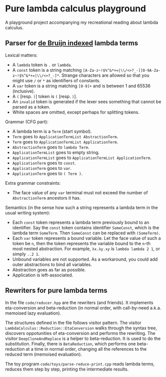 # Pure lambda calculus playground

A playground project accompanying my recreational reading about lambda calculus.

## Parser for [de Bruijn indexed](https://en.wikipedia.org/wiki/De_Bruijn_index) lambda terms

Lexical matters:

- A `lambda` token is `.` or `lambda`.
- A `const` token is a string matching `[A-Za-z~!$%^&*+=|\\/<>?_-][0-9A-Za-z~!$%^&*+=|\\/<>?_-]*`. Strange characters are allowed so that you might use `/` or `*` as identifiers of constants.
- A `var` token is a string matching `[0-9]+` and is between 1 and 65536 (inclusive).
- A `(` [resp. `)`] token is `(` [resp. `)`].
- An `invalid` token is generated if the lexer sees something that cannot be parsed as a token.
- White spaces are omitted, except perhaps for splitting tokens.

Grammar (CFG part):

- A lambda term is a `Term` (start symbol).
- `Term` goes to `ApplicationTermList AbstractionTerm`.
- `Term` goes to `ApplicationTermList ApplicationTerm`.
- `AbstractionTerm` goes to `lambda Term`.
- `ApplicationTermList` goes to empty string.
- `ApplicationTermList` goes to `ApplicationTermList ApplicationTerm`.
- `ApplicationTerm` goes to `const`.
- `ApplicationTerm` goes to `var`.
- `ApplicationTerm` goes to `( Term )`.

Extra grammar constraints:

- The face value of any `var` terminal must not exceed the number of `AbstractionTerm` ancestors it has.

Semantics (in the sense how such a string represents a lambda term in the usual writing system):

- Each `const` token represents a lambda term previously bound to an identifier. Say the `const` token contains identifier `SomeConst`, which is the lambda term `SomeTerm`. Then `SomeConst` can be replaced with `(SomeTerm)`.
- Each `var` token represents a bound variable. Let the face value of such a token be `n`, then the token represents the variable bound to the `n`-th most nested abstraction. For example, `λx.λy.xy` is `lambda lambda 2 1`, or simply `..2 1`.
- Unbound variables are not supported. As a workaround, you could add outer abstractions to bind all variables.
- Abstraction goes as far as possible.
- Application is left-associated.

## Rewriters for pure lambda terms

In the file `code/reducer.hpp` are the rewriters (and friends). It implements eta-conversion and beta-reduction (in normal order, with call-by-need a.k.a. memoised lazy evaluation).

The structures defined in the file follows visitor pattern. The visitor `LambdaCalculus::Reduction::EtaConversion` walks through the syntax tree, discovers oppotunities of eta-conversion and performs the rewriting. The visitor `DeepCloneAndReplace` is a helper to beta-reduction. It is used to do the substitution. Finally, there is `BetaReduction`, which performs one beta-reduction at a time in normal order, changing all the references to the reduced term (memoised evaluation).

The toy program `code/toys/parse-reduce-print.cpp` reads lambda terms, reduces them step by step, printing the intermediate results.
